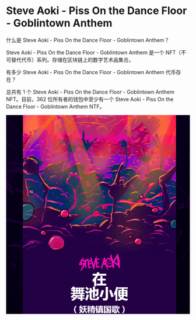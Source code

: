 # Steve Aoki - Piss On the Dance Floor - Goblintown Anthem

什么是 Steve Aoki - Piss On the Dance Floor - Goblintown Anthem？

Steve Aoki - Piss On the Dance Floor - Goblintown Anthem 是一个 NFT（不可替代代币）系列。存储在区块链上的数字艺术品集合。

 有多少 Steve Aoki - Piss On the Dance Floor - Goblintown Anthem 代币存在？

总共有 1 个 Steve Aoki - Piss On the Dance Floor - Goblintown Anthem NFT。目前，362 位所有者的钱包中至少有一个 Steve Aoki - Piss On the Dance Floor - Goblintown Anthem NTF。

![NFT](135667774537438_new.png)
